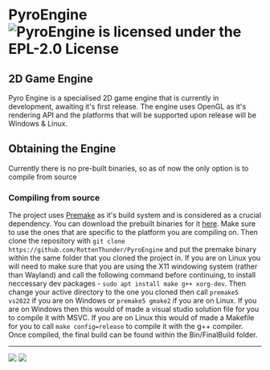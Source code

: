 # PyroEngine ![](https://img.shields.io/github/license/RottenThunder/PyroEngine "PyroEngine is licensed under the EPL-2.0 License")

## 2D Game Engine

Pyro Engine is a specialised 2D game engine that is currently in development, awaiting it's first release. The engine uses OpenGL as it's rendering API and the platforms that will be supported upon release will be Windows & Linux.

## Obtaining the Engine

Currently there is no pre-built binaries, so as of now the only option is to compile from source

### Compiling from source

The project uses [Premake](https://premake.github.io/) as it's build system and is considered as a crucial dependency. You can download the prebuilt binaries for it [here](https://premake.github.io/download). Make sure to use the ones that are specific to the platform you are compiling on. Then clone the repository with ```git clone https://github.com/RottenThunder/PyroEngine``` and put the premake binary within the same folder that you cloned the project in. If you are on Linux you will need to make sure that you are using the X11 windowing system (rather than Wayland) and call the following command before continuing, to install neccessary dev packages - ```sudo apt install make g++ xorg-dev```. Then change your active directory to the one you cloned then call ```premake5 vs2022``` if you are on Windows or ```premake5 gmake2``` if you are on Linux. If you are on Windows then this would of made a visual studio solution file for you to compile it with MSVC. If you are on Linux this would of made a Makefile for you to call ```make config=release``` to compile it with the g++ compiler. Once compiled, the final build can be found within the Bin/FinalBuild folder.

***

![](https://img.shields.io/github/repo-size/RottenThunder/PyroEngine) ![](https://img.shields.io/github/languages/code-size/RottenThunder/PyroEngine)